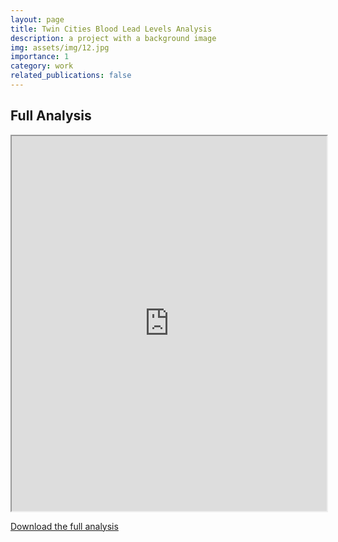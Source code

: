 ```yaml
---
layout: page
title: Twin Cities Blood Lead Levels Analysis
description: a project with a background image
img: assets/img/12.jpg
importance: 1
category: work
related_publications: false
---
```


## Full Analysis

<iframe src="https://nickdididi.github.io/assets/pdf/CorrelatedData.pdf" width="100%" height="600px"></iframe>

[Download the full analysis](https://nickdididi.github.io/assets/pdf/CorrelatedData.pdf)
